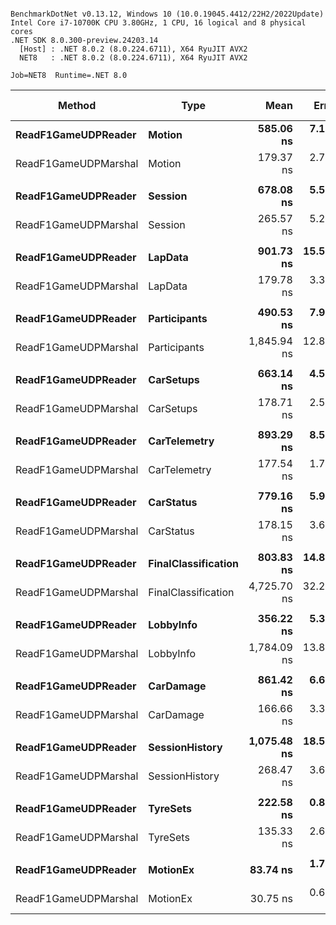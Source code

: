 ```

BenchmarkDotNet v0.13.12, Windows 10 (10.0.19045.4412/22H2/2022Update)
Intel Core i7-10700K CPU 3.80GHz, 1 CPU, 16 logical and 8 physical cores
.NET SDK 8.0.300-preview.24203.14
  [Host] : .NET 8.0.2 (8.0.224.6711), X64 RyuJIT AVX2
  NET8   : .NET 8.0.2 (8.0.224.6711), X64 RyuJIT AVX2

Job=NET8  Runtime=.NET 8.0  

```
| Method               | Type                | Mean        | Error     | StdDev    | Ratio | RatioSD | Gen0   | Gen1   | Allocated | Alloc Ratio |
|--------------------- |-------------------- |------------:|----------:|----------:|------:|--------:|-------:|-------:|----------:|------------:|
| **ReadF1GameUDPReader**  | **Motion**              |   **585.06 ns** |  **7.177 ns** |  **6.362 ns** |  **3.26** |    **0.07** | **0.1669** |      **-** |    **1400 B** |        **1.00** |
| ReadF1GameUDPMarshal | Motion              |   179.37 ns |  2.738 ns |  2.561 ns |  1.00 |    0.00 | 0.1674 |      - |    1400 B |        1.00 |
|                      |                     |             |           |           |       |         |        |        |           |             |
| **ReadF1GameUDPReader**  | **Session**             |   **678.08 ns** |  **5.578 ns** |  **4.658 ns** |  **2.54** |    **0.05** | **0.0877** |      **-** |     **736 B** |        **1.00** |
| ReadF1GameUDPMarshal | Session             |   265.57 ns |  5.259 ns |  5.846 ns |  1.00 |    0.00 | 0.0877 |      - |     736 B |        1.00 |
|                      |                     |             |           |           |       |         |        |        |           |             |
| **ReadF1GameUDPReader**  | **LapData**             |   **901.73 ns** | **15.567 ns** | **13.800 ns** |  **5.04** |    **0.17** | **0.1411** |      **-** |    **1184 B** |        **1.00** |
| ReadF1GameUDPMarshal | LapData             |   179.78 ns |  3.347 ns |  3.721 ns |  1.00 |    0.00 | 0.1414 |      - |    1184 B |        1.00 |
|                      |                     |             |           |           |       |         |        |        |           |             |
| **ReadF1GameUDPReader**  | **Participants**        |   **490.53 ns** |  **7.929 ns** |  **6.621 ns** |  **0.27** |    **0.00** | **0.2613** | **0.0019** |    **2192 B** |        **1.00** |
| ReadF1GameUDPMarshal | Participants        | 1,845.94 ns | 12.897 ns | 11.433 ns |  1.00 |    0.00 | 0.2613 | 0.0019 |    2192 B |        1.00 |
|                      |                     |             |           |           |       |         |        |        |           |             |
| **ReadF1GameUDPReader**  | **CarSetups**           |   **663.14 ns** |  **4.585 ns** |  **4.289 ns** |  **3.71** |    **0.05** | **0.1383** |      **-** |    **1160 B** |        **1.00** |
| ReadF1GameUDPMarshal | CarSetups           |   178.71 ns |  2.508 ns |  2.346 ns |  1.00 |    0.00 | 0.1385 |      - |    1160 B |        1.00 |
|                      |                     |             |           |           |       |         |        |        |           |             |
| **ReadF1GameUDPReader**  | **CarTelemetry**        |   **893.29 ns** |  **8.508 ns** |  **7.958 ns** |  **5.03** |    **0.06** | **0.1669** |      **-** |    **1400 B** |        **1.00** |
| ReadF1GameUDPMarshal | CarTelemetry        |   177.54 ns |  1.702 ns |  1.592 ns |  1.00 |    0.00 | 0.1674 |      - |    1400 B |        1.00 |
|                      |                     |             |           |           |       |         |        |        |           |             |
| **ReadF1GameUDPReader**  | **CarStatus**           |   **779.16 ns** |  **5.981 ns** |  **5.302 ns** |  **4.37** |    **0.09** | **0.1545** |      **-** |    **1296 B** |        **1.00** |
| ReadF1GameUDPMarshal | CarStatus           |   178.15 ns |  3.611 ns |  3.378 ns |  1.00 |    0.00 | 0.1547 |      - |    1296 B |        1.00 |
|                      |                     |             |           |           |       |         |        |        |           |             |
| **ReadF1GameUDPReader**  | **FinalClassification** |   **803.83 ns** | **14.872 ns** | **13.911 ns** |  **0.17** |    **0.00** | **0.3881** | **0.0038** |    **3248 B** |        **1.00** |
| ReadF1GameUDPMarshal | FinalClassification | 4,725.70 ns | 32.287 ns | 30.201 ns |  1.00 |    0.00 | 0.3815 |      - |    3248 B |        1.00 |
|                      |                     |             |           |           |       |         |        |        |           |             |
| **ReadF1GameUDPReader**  | **LobbyInfo**           |   **356.22 ns** |  **5.386 ns** |  **5.038 ns** |  **0.20** |    **0.00** | **0.2408** | **0.0014** |    **2016 B** |        **1.00** |
| ReadF1GameUDPMarshal | LobbyInfo           | 1,784.09 ns | 13.864 ns | 11.577 ns |  1.00 |    0.00 | 0.2403 |      - |    2016 B |        1.00 |
|                      |                     |             |           |           |       |         |        |        |           |             |
| **ReadF1GameUDPReader**  | **CarDamage**           |   **861.42 ns** |  **6.619 ns** |  **5.868 ns** |  **5.02** |    **0.15** | **0.1202** |      **-** |    **1008 B** |        **1.00** |
| ReadF1GameUDPMarshal | CarDamage           |   166.66 ns |  3.313 ns |  5.625 ns |  1.00 |    0.00 | 0.1204 |      - |    1008 B |        1.00 |
|                      |                     |             |           |           |       |         |        |        |           |             |
| **ReadF1GameUDPReader**  | **SessionHistory**      | **1,075.48 ns** | **18.597 ns** | **16.486 ns** |  **4.01** |    **0.08** | **0.1831** |      **-** |    **1544 B** |        **1.00** |
| ReadF1GameUDPMarshal | SessionHistory      |   268.47 ns |  3.659 ns |  3.244 ns |  1.00 |    0.00 | 0.1845 | 0.0010 |    1544 B |        1.00 |
|                      |                     |             |           |           |       |         |        |        |           |             |
| **ReadF1GameUDPReader**  | **TyreSets**            |   **222.58 ns** |  **0.862 ns** |  **0.806 ns** |  **1.66** |    **0.04** | **0.0334** |      **-** |     **280 B** |        **1.00** |
| ReadF1GameUDPMarshal | TyreSets            |   135.33 ns |  2.659 ns |  2.955 ns |  1.00 |    0.00 | 0.0334 |      - |     280 B |        1.00 |
|                      |                     |             |           |           |       |         |        |        |           |             |
| **ReadF1GameUDPReader**  | **MotionEx**            |    **83.74 ns** |  **1.710 ns** |  **3.375 ns** |  **2.72** |    **0.13** | **0.0286** |      **-** |     **240 B** |        **1.00** |
| ReadF1GameUDPMarshal | MotionEx            |    30.75 ns |  0.606 ns |  0.943 ns |  1.00 |    0.00 | 0.0287 |      - |     240 B |        1.00 |
